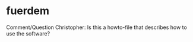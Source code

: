 # fuerdem

Comment/Question Christopher: Is this a howto-file that describes how to use the software?
